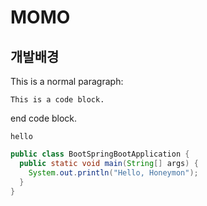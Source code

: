 # MOMO

## 개발배경

This is a normal paragraph:

    This is a code block.
    
end code block.
```
hello
```
```java
public class BootSpringBootApplication {
  public static void main(String[] args) {
    System.out.println("Hello, Honeymon");
  }
}
```
